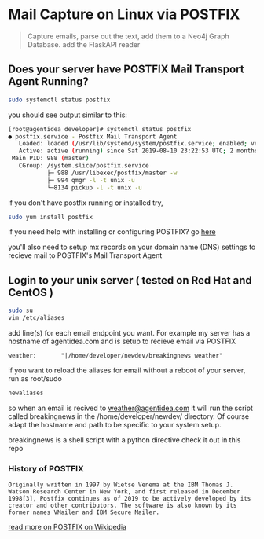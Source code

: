 # Mail Capture on Linux via POSTFIX

> Capture emails, parse out the text, add them to a Neo4j Graph Database.
<tbd> add the FlaskAPI reader </tbd>

## Does your server have POSTFIX Mail Transport Agent Running?
```sh
sudo systemctl status postfix
```

you should see output similar to this:

```sh
[root@agentidea developer]# systemctl status postfix
● postfix.service - Postfix Mail Transport Agent
   Loaded: loaded (/usr/lib/systemd/system/postfix.service; enabled; vendor preset: disabled)
   Active: active (running) since Sat 2019-08-10 23:22:53 UTC; 2 months 22 days ago
 Main PID: 988 (master)
   CGroup: /system.slice/postfix.service
           ├─ 988 /usr/libexec/postfix/master -w
           ├─ 994 qmgr -l -t unix -u
           └─8134 pickup -l -t unix -u
```

if you don't have postfix running or installed try,
``` sh
sudo yum install postfix
```
if you need help with installing or configuring POSTFIX?
go [here](https://www.digitalocean.com/community/tutorials/how-to-install-postfix-on-centos-6)

you'll also need to setup mx records on your domain name (DNS) settings to recieve mail to POSTFIX's
Mail Transport Agent



## Login to your unix server ( tested on Red Hat and CentOS )
```sh
sudo su
vim /etc/aliases
```

add line(s) for each email endpoint you want.  For example my server has a hostname of agentidea.com
and is setup to recieve email via POSTFIX

``` text
weather:       "|/home/developer/newdev/breakingnews weather"
```

if you want to reload the aliases for email without a reboot of your server, run as root/sudo
```sh
newaliases
```

so when an email is recived to weather@agentidea.com it will run the script called breakingnews in
the /home/developer/newdev/ directory.  Of course adapt the hostname and path to be specific to your system setup.

breakingnews is a shell script with a python directive
check it out in this repo




### History of POSTFIX
``` text
Originally written in 1997 by Wietse Venema at the IBM Thomas J. Watson Research Center in New York, and first released in December 1998[3], Postfix continues as of 2019 to be actively developed by its creator and other contributors. The software is also known by its former names VMailer and IBM Secure Mailer. 
```
[read more on POSTFIX on Wikipedia](https://en.wikipedia.org/wiki/Postfix_(software))

